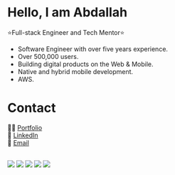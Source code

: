 # Hello, I am Abdallah
:star:Full-stack Engineer and Tech Mentor:star:
* Software Engineer with over five years experience.
* Over 500,000 users.
* Building digital products on the Web & Mobile.
* Native and hybrid mobile development.
* AWS.


# Contact
👩‍💻 <a href="https://octopist.com/" target="_blank">Portfolio</a><br/>
🔗 <a href="https://www.linkedin.com/in/abdullaalathamnah/" target="_blank">LinkedIn</a><br/>
📨 <a href="mailto: alathamneh.abdallah@gmail.com" target="_blank">Email</a><br/>
<br/>




[![](./0-profile-details.svg)](https://github.com/vn7n24fzkq/github-profile-summary-cards)
[![](./1-repos-per-language.svg)](https://github.com/vn7n24fzkq/github-profile-summary-cards) [![](./2-most-commit-language.svg)](https://github.com/vn7n24fzkq/github-profile-summary-cards)
[![](./3-stats.svg)](https://github.com/vn7n24fzkq/github-profile-summary-cards) [![](./4-productive-time.svg)](https://github.com/vn7n24fzkq/github-profile-summary-cards)

